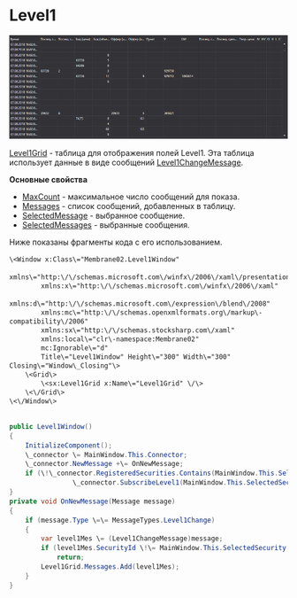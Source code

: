 # Level1

![GUI Leve1Grid](../images/GUI_Leve1Grid.png)

[Level1Grid](../api/StockSharp.Xaml.Level1Grid.html) \- таблица для отображения полей Level1. Эта таблица использует данные в виде сообщений [Level1ChangeMessage](../api/StockSharp.Messages.Level1ChangeMessage.html). 

**Основные свойства**

- [MaxCount](../api/StockSharp.Xaml.Level1Grid.MaxCount.html) \- максимальное число сообщений для показа.
- [Messages](../api/StockSharp.Xaml.Level1Grid.Messages.html) \- список сообщений, добавленных в таблицу.
- [SelectedMessage](../api/StockSharp.Xaml.Level1Grid.SelectedMessage.html) \- выбранное сообщение.
- [SelectedMessages](../api/StockSharp.Xaml.Level1Grid.SelectedMessages.html) \- выбранные сообщения.

Ниже показаны фрагменты кода с его использованием. 

```xaml
\<Window x:Class\="Membrane02.Level1Window"
        xmlns\="http:\/\/schemas.microsoft.com\/winfx\/2006\/xaml\/presentation"
        xmlns:x\="http:\/\/schemas.microsoft.com\/winfx\/2006\/xaml"
        xmlns:d\="http:\/\/schemas.microsoft.com\/expression\/blend\/2008"
        xmlns:mc\="http:\/\/schemas.openxmlformats.org\/markup\-compatibility\/2006"
        xmlns:sx\="http:\/\/schemas.stocksharp.com\/xaml"
        xmlns:local\="clr\-namespace:Membrane02"
        mc:Ignorable\="d"
        Title\="Level1Window" Height\="300" Width\="300" Closing\="Window\_Closing"\>
    \<Grid\>
        \<sx:Level1Grid x:Name\="Level1Grid" \/\>
    \<\/Grid\>
\<\/Window\>
	  				
```
```cs
public Level1Window()
{
    InitializeComponent();
    \_connector \= MainWindow.This.Connector;
    \_connector.NewMessage +\= OnNewMessage;
    if (\!\_connector.RegisteredSecurities.Contains(MainWindow.This.SelectedSecurity))
                \_connector.SubscribeLevel1(MainWindow.This.SelectedSecurity);
}
private void OnNewMessage(Message message)
{
    if (message.Type \=\= MessageTypes.Level1Change)
    {
        var level1Mes \= (Level1ChangeMessage)message;
        if (level1Mes.SecurityId \!\= MainWindow.This.SelectedSecurity.ToSecurityId())
            return;
        Level1Grid.Messages.Add(level1Mes);
    }
}
              		
	  				
```
